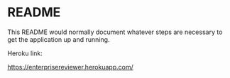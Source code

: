 # README

This README would normally document whatever steps are necessary to get the
application up and running.

Heroku link:

https://enterprisereviewer.herokuapp.com/